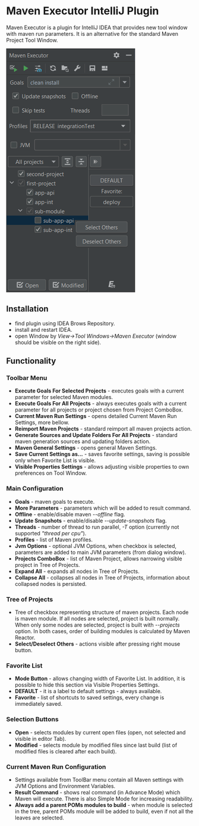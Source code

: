 # Maven Executor IntelliJ Plugin

Maven Executor is a plugin for IntelliJ IDEA that provides new tool window with maven run parameters. 
It is an alternative for the standard Maven Project Tool Window. 

![Screenshot](window-screen.png)

## Installation
* find plugin using IDEA Brows Repository.
* install and restart IDEA.
* open Window by *View->Tool Windows->Maven Executor* (window should be visible on the right side).

## Functionality

### Toolbar Menu
* **Execute Goals For Selected Projects** - executes goals with a current parameter for selected Maven modules.
* **Execute Goals For All Projects** - always executes goals with a current parameter for all projects or project chosen from Project ComboBox.
* **Current Maven Run Settings** - opens detailed Current Maven Run Settings, more bellow.
* **Reimport Maven Projects** - standard reimport all maven projects action.
* **Generate Sources and Update Folders For All Projects** - standard maven generation sources and updating folders action.
* **Maven General Settings** - opens general Maven Settings.
* **Save Current Settings as...** - saves favorite settings, saving is possible only when Favorite List is visible.
* **Visible Properties Settings** - allows adjusting visible properties to own preferences on Tool Window.
  
### Main Configuration
* **Goals** - maven goals to execute.
* **More Parameters** - parameters which will be added to result command.
* **Offline** - enable/disable maven *--offline* flag.
* **Update Snapshots** - enable/disable *--update-snapshots* flag.
* **Threads** - number of thread to run parallel, *-T* option (currently not supported *"thread per cpu"*).
* **Profiles** - list of Maven profiles.
* **Jvm Options** - optional JVM Options, when checkbox is selected, parameters are added to main JVM parameters (from dialog window).
* **Projects ComboBox** - list of Maven Project, allows narrowing visible project in Tree of Projects.
* **Expand All** - expands all nodes in Tree of Projects.
* **Collapse All** - collapses all nodes in Tree of Projects, information about collapsed nodes is persisted.

### Tree of Projects
* Tree of checkbox representing structure of maven projects. Each node is maven module. If all nodes are selected, project is built normally.
When only some nodes are selected, project is built with *--projects* option. In both cases, order of building modules is calculated by Maven Reactor.
* **Select/Deselect Others** - actions visible after pressing right mouse button.

### Favorite List
* **Mode Button** - allows changing width of Favorite List. In addition, it is possible to hide this section via Visible Properties Settings.
* **DEFAULT** - it is a label to default settings - always available.
* **Favorite** - list of shortcuts to saved settings, every change is immediately saved.

### Selection Buttons
* **Open** - selects modules by current open files (open, not selected and visible in editor Tab).
* **Modified** - selects module by modified files since last build (list of modified files is cleared after each build).

### Current Maven Run Configuration
* Settings available from ToolBar menu contain all Maven settings with JVM Options and Environment Variables.
* **Result Command** - shows real command (in Advance Mode) which Maven will execute. There is also Simple Mode for increasing readability.
* **Always add a parent POMs modules to build** - when module is selected in the tree, parent POMs module will be added to build, even if not all the leaves are selected.